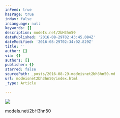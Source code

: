 ```yaml
---
inFeed: true
hasPage: true
inNav: false
inLanguage: null
keywords: []
description: modeIs.net/2bH3hn50
datePublished: '2016-08-29T02:43:45.084Z'
dateModified: '2016-08-29T02:34:02.829Z'
title: ''
author: []
via: {}
authors: []
publisher: {}
starred: false
sourcePath: _posts/2016-08-29-modeisnet2bh3hn50.md
url: modeisnet2bh3hn50/index.html
_type: Article

---
```

![](https://the-grid-user-content.s3-us-west-2.amazonaws.com/9f4eb0b8-b5f5-4f8b-8431-d600ef1228e1.jpg)

modeIs.net/2bH3hn50